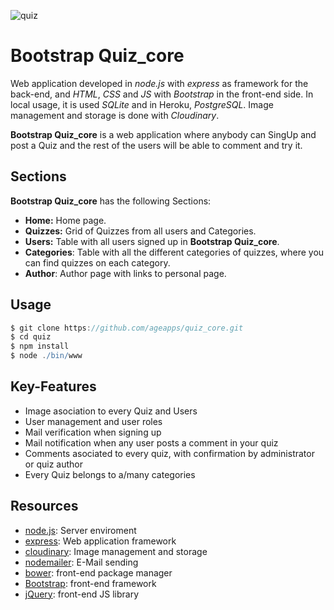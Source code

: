 ![quiz](https://cloud.githubusercontent.com/assets/16039428/15950593/9ce1af88-2eb0-11e6-9b0e-28d54b95567a.png)

# Bootstrap Quiz_core

Web application developed in *node.js* with *express* as framework for the back-end, and *HTML*, *CSS* and *JS* with *Bootstrap* in the front-end side. In local usage, it is used *SQLite* and in Heroku, *PostgreSQL*. Image management and storage is done with *Cloudinary*.

**Bootstrap Quiz_core** is a web application where anybody can SingUp and post a Quiz and the rest of the users will be able to comment and try it.

## Sections

**Bootstrap Quiz_core** has the following Sections:

  - **Home:** Home page.
  - **Quizzes:** Grid of Quizzes from all users and Categories.
  - **Users:** Table with all users signed up in **Bootstrap Quiz_core**.
  - **Categories**: Table with all the different categories of quizzes, where you can find quizzes on each category.
  - **Author**: Author page with links to personal page.

## Usage

```groovy
$ git clone https://github.com/ageapps/quiz_core.git
$ cd quiz
$ npm install
$ node ./bin/www
```

## Key-Features

  - Image asociation to every Quiz and Users
  - User management and user roles
  - Mail verification when signing up
  - Mail notification when any user posts a comment in your quiz
  - Comments asociated to every quiz, with confirmation by administrator or quiz author
  - Every Quiz belongs to a/many categories

## Resources

+ [node.js]: Server enviroment
+ [express]: Web application framework
+ [cloudinary]: Image management and storage
+ [nodemailer]: E-Mail sending
+ [bower]: front-end package manager
+ [Bootstrap]: front-end framework
+ [jQuery]: front-end JS library



[node.js]:http://nodejs.org
[jQuery]:http://jquery.com
[nodemailer]:http://www.nodemailer.com/
[cloudinary]:https://cloudinary.com/
[express]:http://expressjs.com
[bower]:http://bower.io
[Bootstrap]:http://getbootstrap.com
